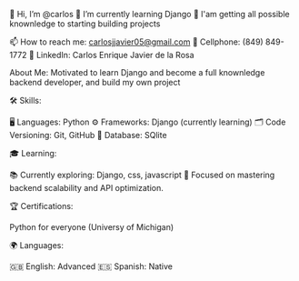 👋 Hi, I’m @carlos
🌱 I’m currently learning Django 
💞️ I'am getting all possible knownledge to starting building projects 

📫 How to reach me: carlosjjavier05@gmail.com
📱 Cellphone: (849) 849-1772
🔗 LinkedIn: Carlos Enrique Javier de la Rosa

About Me:
Motivated to learn Django and become a full knownledge backend developer, and build my own project 

🛠️ Skills:

🖥️ Languages: Python
⚙️ Frameworks: Django (currently learning)
🗂️ Code Versioning: Git, GitHub
💾 Database: SQlite 

🎓 Learning: 

📚 Currently exploring: Django, css, javascript 
🌱 Focused on mastering backend scalability and API optimization.

🏆 Certifications:

Python for everyone (Universy of Michigan)

🌍 Languages:

🇬🇧 English: Advanced
🇪🇸 Spanish: Native
